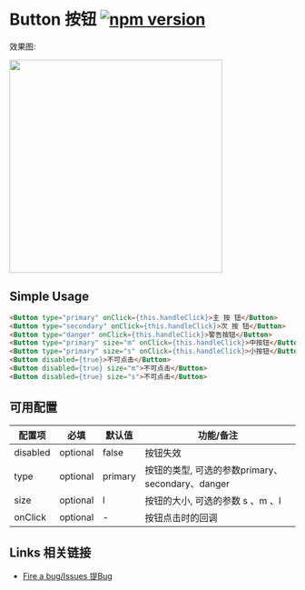 # Button 按钮 [![npm version](https://badge.fury.io/js/tingle-button.svg)](http://badge.fury.io/js/tingle-button)

效果图:

<img src="https://img.alicdn.com/tps/TB10cIXJpXXXXbaXXXXXXXXXXXX-750-1254.png" width="375"/>

## Simple Usage

```html
<Button type="primary" onClick={this.handleClick}>主 按 钮</Button>
<Button type="secondary" onClick={this.handleClick}>次 按 钮</Button>
<Button type="danger" onClick={this.handleClick}>警告按钮</Button>
<Button type="primary" size="m" onClick={this.handleClick}>中按钮</Button>
<Button type="primary" size="s" onClick={this.handleClick}>小按钮</Button>
<Button disabled={true}>不可点击</Button>
<Button disabled={true} size="m">不可点击</Button>
<Button disabled={true} size="s">不可点击</Button>
```

## 可用配置

| 配置项 | 必填 | 默认值 | 功能/备注 |
|---|----|---|----|
|disabled| optional |false|按钮失效|
|type| optional |primary|按钮的类型, 可选的参数primary、secondary、danger|
|size| optional |l|按钮的大小, 可选的参数 s 、m 、l|
|onClick|optional|-|按钮点击时的回调|


## Links 相关链接

- [Fire a bug/Issues 提Bug](https://github.com/tinglejs/tingle-button/issues)